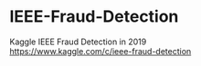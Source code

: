 # IEEE-Fraud-Detection
Kaggle IEEE Fraud Detection in 2019  
https://www.kaggle.com/c/ieee-fraud-detection


